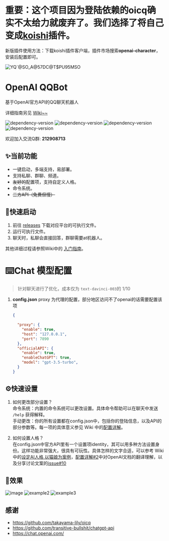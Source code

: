 # 重要：这个项目因为登陆依赖的oicq确实不太给力就废弃了。我们选择了将自己变成[koishi](https://koishi.chat/zh-CN/)插件。
新版插件使用方法：下载koishi插件客户端，插件市场搜索**openai-character**，安装后配置即可。


![YQ`@SO_A@57DC@T$PU95MSO](https://user-images.githubusercontent.com/59076088/208228558-797a6bca-c794-4173-8d0d-176f8e9d90d6.png)


# OpenAI QQBot

基于OpenAI官方API的QQ聊天机器人

详细指南另见 [Wiki~~](https://github.com/easydu2002/chat_gpt_oicq/wiki)

<img src="https://img.shields.io/github/repo-size/easydu2002/chat_gpt_oicq?color=green" alt="dependency-version" /> <img src="https://img.shields.io/github/package-json/dependency-version/easydu2002/chat_gpt_oicq/openai?color=black" alt="dependency-version" /> <img src="https://img.shields.io/github/package-json/dependency-version/easydu2002/chat_gpt_oicq/oicq" alt="dependency-version" /> <img src="https://img.shields.io/github/package-json/dependency-version/easydu2002/chat_gpt_oicq/chatgpt" alt="dependency-version" />

欢迎加入交流Q群: **212908713**



## ✨当前功能

- 一键启动，多端支持，易部署。
- 支持私聊、群聊、频道。
- ~~友好的~~配置项，支持自定义人格。
- 命令系统。
- ~~三方API（免费但慢）~~



## 🚀快速启动

1. 前往 [releases](https://github.com/easydu2002/chat_gpt_oicq/releases) 下载对应平台的可执行文件。
2. 运行可执行文件。
3. 聊天时，私聊会直接回答，群聊需要at机器人。

其他详细过程请参照Wiki中的 [入门指南](https://github.com/easydu2002/chat_gpt_oicq/wiki/%E5%85%A5%E9%97%A8%E6%8C%87%E5%8D%97)。



# ⌨️Chat 模型配置

> 针对聊天进行了优化，成本仅为 `text-davinci-003`的 1/10

1. **config.json**
   proxy 为代理的配置，部分地区访问不了openai的话需要配置该项

   ```json
   {
       
     "proxy": {
       "enable": true,
       "host": "127.0.0.1",
       "port": 7890
     },
     "officialAPI": {
       "enable": true,
       "enableChatGPT": true,
       "model": "gpt-3.5-turbo",
     }
   }
   ```

## ⚙快速设置

1. 如何更改部分设置？<br>
命令系统：内置的命令系统可以更改设置。具体命令帮助可以在聊天中发送 `/help` 获得解释。<br>
手动更改：你的所有设置都在config.json中，包括你的登陆信息，以及API的部分参数等。每一项的具体意义参见 Wiki 中的[配置详解](https://github.com/easydu2002/chat_gpt_oicq/wiki/%E9%85%8D%E7%BD%AE%E8%AF%A6%E8%A7%A3)。


2. 如何设置人格？<br>
在config.json中官方API里有一个设置项identity，其可以用多种方法设置身份。这样功能非常强大，很具有可玩性。具体怎样的文字合适，可以参考 Wiki 中的[设定AI人格 以猫娘为案例](https://github.com/easydu2002/chat_gpt_oicq/wiki/%E8%AE%BE%E5%AE%9AAI%E4%BA%BA%E6%A0%BC---%E4%BB%A5%E7%8C%AB%E5%A8%98%E4%B8%BA%E6%A1%88%E4%BE%8B%E3%80%90chatGPT%E7%8C%AB%E5%A8%98%E3%80%91)，[配置详解#2](https://github.com/easydu2002/chat_gpt_oicq/wiki/%E9%85%8D%E7%BD%AE%E8%AF%A6%E8%A7%A3#2-openai-%E6%A6%82%E8%BF%B0)中对OpenAI文档的翻译理解，以及分享讨论文案的[issue#10](https://github.com/easydu2002/chat_gpt_oicq/issues/10)


## 👀效果
![image](https://user-images.githubusercontent.com/59076088/206843285-9fdf53e6-a0c7-4432-89b4-75f56104affc.png)
![example2](https://user-images.githubusercontent.com/44737387/211142091-02118080-434d-4ab3-ba7f-e405e4243213.png)
![example3](https://user-images.githubusercontent.com/44737387/211142130-72d5e8b4-bd7e-42f6-aeda-f3666abcb8ec.jpg)

## 感谢

- https://github.com/takayama-lily/oicq
- https://github.com/transitive-bullshit/chatgpt-api
- https://chat.openai.com/
